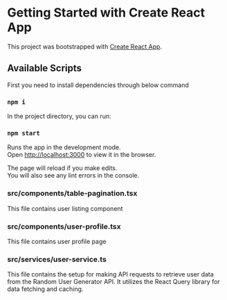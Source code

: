 # Getting Started with Create React App

This project was bootstrapped with [Create React App](https://github.com/facebook/create-react-app).

## Available Scripts

First you need to install dependencies through below command
### `npm i`

In the project directory, you can run:

### `npm start`

Runs the app in the development mode.\
Open [http://localhost:3000](http://localhost:3000) to view it in the browser.

The page will reload if you make edits.\
You will also see any lint errors in the console.

### src/components/table-pagination.tsx
This file contains user listing component

### src/components/user-profile.tsx
This file contains user profile page

### src/services/user-service.ts
This file contains the setup for making API requests to retrieve user data from the Random User Generator API. It utilizes the React Query library for data fetching and caching.